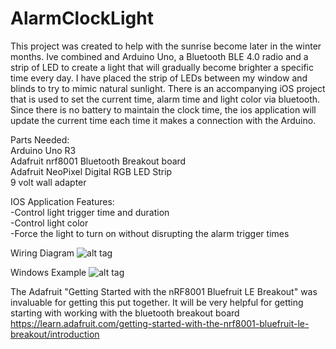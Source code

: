 AlarmClockLight
====================
This project was created to help with the sunrise become later in the winter months. Ive combined and Arduino Uno, a Bluetooth BLE 4.0 radio and a strip of LED to create a light that will gradually become brighter a specific time every day. I have placed the strip of LEDs between my window and blinds to try to mimic natural sunlight. There is an accompanying  iOS project that is used to set the current time, alarm time and light color via bluetooth.  Since there is no battery to maintain the clock time, the ios application will update the current time each time it makes a connection with the Arduino. 


Parts Needed:<br>
Arduino Uno R3<br>
Adafruit nrf8001 Bluetooth Breakout board<br>
Adafruit NeoPixel Digital RGB LED Strip<br>
9 volt wall adapter<br>


IOS Application Features:<br>
-Control light trigger  time  and duration<br>
-Control light color<br>
-Force the light to turn on without disrupting the alarm trigger times <br>

Wiring Diagram
![alt tag](https://github.com/prudolph/BluetoothWindowLight/blob/master/WindowLightArduino/WindowLight/WindowLight_bb.jpg)


Windows Example
![alt tag](https://github.com/prudolph/BluetoothWindowLight/blob/master/WindowLightExample.JPG)


The Adafruit "Getting Started with the nRF8001 Bluefruit LE Breakout" was invaluable for getting this put together. It will be very helpful for getting starting with working with the bluetooth breakout board<br>
https://learn.adafruit.com/getting-started-with-the-nrf8001-bluefruit-le-breakout/introduction
